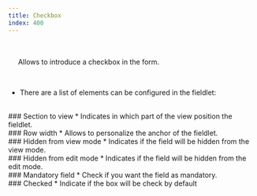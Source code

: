 ```yaml
---
title: Checkbox
index: 400
---
```


    
<br />

<img src="/static/images/icons/admin_request.png" height="16px" width="16px" /> Allows to introduce a checkbox in the form.

<br />

* There are a list of elements can be configured in the fieldlet:

<br />
### Section to view
* Indicates in which part of the view position the fieldlet.

<br />
### Row width
* Allows to personalize the anchor of the fieldlet.

<br />
### Hidden from view mode
* Indicates if the field will be hidden from the view mode.

<br />
### Hidden from edit mode
* Indicates if the field will be hidden from the edit mode.

<br />
### Mandatory field
* Check if you want the field as mandatory.

<br />
### Checked
* Indicate if the box will be check by default